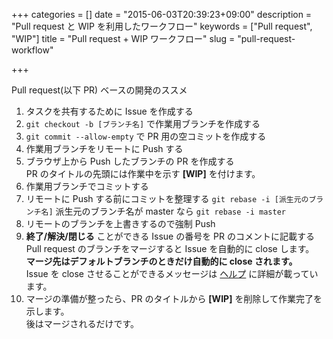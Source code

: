 +++
categories = []
date = "2015-06-03T20:39:23+09:00"
description = "Pull request と WIP を利用したワークフロー"
keywords = ["Pull request", "WIP"]
title = "Pull request + WIP ワークフロー"
slug = "pull-request-workflow"

+++

Pull request(以下 PR) ベースの開発のススメ

1. タスクを共有するために Issue を作成する
1. `git checkout -b [ブランチ名]` で作業用ブランチを作成する
1. `git commit --allow-empty` で PR 用の空コミットを作成する
1. 作業用ブランチをリモートに Push する
1. ブラウザ上から Push したブランチの PR を作成する  
PR のタイトルの先頭には作業中を示す __[WIP]__ を付けます。
1. 作業用ブランチでコミットする
1. リモートに Push する前にコミットを整理する
`git rebase -i [派生元のブランチ名]` 派生元のブランチ名が master なら `git rebase -i master`
1. リモートのブランチを上書きするので強制 Push
1. __終了/解決/閉じる__ ことができる Issue の番号を PR のコメントに記載する  
Pull request のブランチをマージすると Issue を自動的に close します。  
__マージ先はデフォルトブランチのときだけ自動的に close されます。__  
Issue を close させることができるメッセージは [ヘルプ][help1] に詳細が載っています。
1. マージの準備が整ったら、PR のタイトルから __[WIP]__ を削除して作業完了を示します。  
後はマージされるだけです。

[help1]: https://help.github.com/articles/closing-issues-via-commit-messages/#keywords-for-closing-issues
